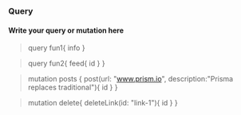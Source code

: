 ### Query

#### Write your query or mutation here


>query fun1{
>  info
>}

>query fun2{
>  feed{
>    id
>  }
>}

>mutation posts {
>  post(url: "www.prism.io", description:"Prisma replaces traditional"){
>    id
>  }
>}

>mutation delete{
>  deleteLink(id: "link-1"){
>    id
>  }
>}
